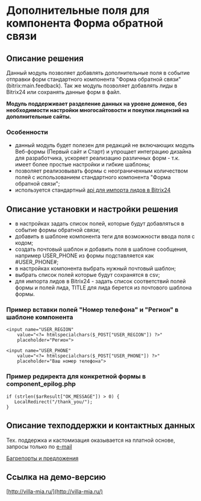 ﻿
# Дополнительные поля для компонента Форма обратной связи

## Описание решения

Данный модуль позволяет добавлять дополнительные поля в событие отправки форм стандартного компонента "Форма обратной связи" (bitrix:main.feedback). Так же модуль позволяет добавлять лиды в Bitrix24 или сохранять данные форм в файл.

**Модуль поддерживает разделение данных на уровне доменов, без необходимости настройки многосайтовости и покупки лицензий на дополнительные сайты.**

### Особенности

- данный модуль будет полезен для редакций не включающих модуль Веб-формы (Первый сайт и Старт) и упрощает интеграцию дизайна для разработчика, ускоряет реализацию различных форм - т.к. имеет более простые настройки и гибкие шаблоны;
- позволяет реализовывать формы с неограниченным количеством полей с использованием стандартного компонента "Форма обратной связи";
- используется стандартный [api для импорта лидов в Bitrix24](https://dev.1c-bitrix.ru/community/blogs/chaos/crm-sozdanie-lidov-iz-drugikh-servisov.php)

## Описание установки и настройки решения

- в настройках задать список полей, которые будут добавляться в событие формы обратной связи;
- добавить в шаблоне компонента теги для возможности ввода поля с кодом;
- создать почтовый шаблон и добавить поля в шаблоне сообщения, например USER_PHONE из формы подставляется как #USER_PHONE#;
- в настройках компонента выбрать нужный почтовый шаблон;
- выбрать список полей которые будут сохранятся в csv;
- для импорта лидов в Bitrix24 - задать список соответствий полей формы и полей лида, TITLE для лида берется из почтового шаблона формы.

### Пример вставки полей "Номер телефона" и "Регион" в шаблоне компонента

    <input name="USER_REGION" 
        value="<?= htmlspecialchars($_POST["USER_REGION"]) ?>"
        placeholder="Регион">

    <input name="USER_PHONE" 
        value="<?= htmlspecialchars($_POST["USER_PHONE"]) ?>" 
        placeholder="Ваш номер телефона">

### Пример редиректа для конкретной формы в component_epilog.php

    if (strlen($arResult["OK_MESSAGE"]) > 0) {
       LocalRedirect("/thank_you/");
    }

## Описание техподдержки и контактных данных

Тех. поддержка и кастомизация оказывается на платной основе, запросы только по [e-mail](mailto:rivetweb@yandex.ru)

[Багрепорты и предложения](https://github.com/rivetweb/rodzeta.feedbackfields/issues)

## Ссылка на демо-версию

[http://villa-mia.ru/](http://villa-mia.ru/)
